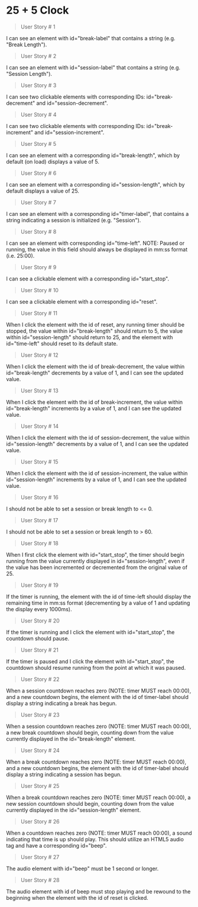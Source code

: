 # 25 + 5 Clock

> User Story # 1

I can see an element with id="break-label" that contains a string (e.g. "Break Length").

> User Story # 2

I can see an element with id="session-label" that contains a string (e.g. "Session Length").

> User Story # 3

I can see two clickable elements with corresponding IDs: id="break-decrement" and id="session-decrement".

> User Story # 4

I can see two clickable elements with corresponding IDs: id="break-increment" and id="session-increment".

> User Story # 5

I can see an element with a corresponding id="break-length", which by default (on load) displays a value of 5.

> User Story # 6

I can see an element with a corresponding id="session-length", which by default displays a value of 25.

> User Story # 7

I can see an element with a corresponding id="timer-label", that contains a string indicating a session is initialized (e.g. "Session").

> User Story # 8

I can see an element with corresponding id="time-left". NOTE: Paused or running, the value in this field should always be displayed in mm:ss format (i.e. 25:00).

> User Story # 9

I can see a clickable element with a corresponding id="start_stop".

> User Story # 10

I can see a clickable element with a corresponding id="reset".

> User Story # 11

When I click the element with the id of reset, any running timer should be stopped, the value within id="break-length" should return to 5, the value within id="session-length" should return to 25, and the element with id="time-left" should reset to its default state.

> User Story # 12

When I click the element with the id of break-decrement, the value within id="break-length" decrements by a value of 1, and I can see the updated value.

> User Story # 13

When I click the element with the id of break-increment, the value within id="break-length" increments by a value of 1, and I can see the updated value.

> User Story # 14

When I click the element with the id of session-decrement, the value within id="session-length" decrements by a value of 1, and I can see the updated value.

> User Story # 15

When I click the element with the id of session-increment, the value within id="session-length" increments by a value of 1, and I can see the updated value.

> User Story # 16

I should not be able to set a session or break length to <= 0.

> User Story # 17

I should not be able to set a session or break length to > 60.

> User Story # 18

When I first click the element with id="start_stop", the timer should begin running from the value currently displayed in id="session-length", even if the value has been incremented or decremented from the original value of 25.

> User Story # 19

If the timer is running, the element with the id of time-left should display the remaining time in mm:ss format (decrementing by a value of 1 and updating the display every 1000ms).

> User Story # 20

If the timer is running and I click the element with id="start_stop", the countdown should pause.

> User Story # 21

If the timer is paused and I click the element with id="start_stop", the countdown should resume running from the point at which it was paused.

> User Story # 22

When a session countdown reaches zero (NOTE: timer MUST reach 00:00), and a new countdown begins, the element with the id of timer-label should display a string indicating a break has begun.

> User Story # 23

When a session countdown reaches zero (NOTE: timer MUST reach 00:00), a new break countdown should begin, counting down from the value currently displayed in the id="break-length" element.

> User Story # 24

When a break countdown reaches zero (NOTE: timer MUST reach 00:00), and a new countdown begins, the element with the id of timer-label should display a string indicating a session has begun.

> User Story # 25

When a break countdown reaches zero (NOTE: timer MUST reach 00:00), a new session countdown should begin, counting down from the value currently displayed in the id="session-length" element.

> User Story # 26

When a countdown reaches zero (NOTE: timer MUST reach 00:00), a sound indicating that time is up should play. This should utilize an HTML5 audio tag and have a corresponding id="beep".

> User Story # 27

The audio element with id="beep" must be 1 second or longer.

> User Story # 28

The audio element with id of beep must stop playing and be rewound to the beginning when the element with the id of reset is clicked.
